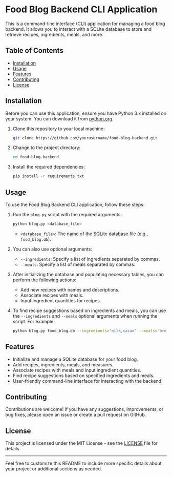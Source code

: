 
# Food Blog Backend CLI Application

This is a command-line interface (CLI) application for managing a food blog backend. It allows you to interact with a SQLite database to store and retrieve recipes, ingredients, meals, and more.

## Table of Contents

- [Installation](#installation)
- [Usage](#usage)
- [Features](#features)
- [Contributing](#contributing)
- [License](#license)

## Installation

Before you can use this application, ensure you have Python 3.x installed on your system. You can download it from [python.org](https://www.python.org/downloads/).

1. Clone this repository to your local machine:
   ```bash
   git clone https://github.com/yourusername/food-blog-backend.git
   ```

2. Change to the project directory:
   ```bash
   cd food-blog-backend
   ```

3. Install the required dependencies:
   ```bash
   pip install -r requirements.txt
   ```

## Usage

To use the Food Blog Backend CLI application, follow these steps:

1. Run the `blog.py` script with the required arguments:

   ```bash
   python blog.py <database_file>
   ```

   - `<database_file>`: The name of the SQLite database file (e.g., `food_blog.db`).

2. You can also use optional arguments:
   - `--ingredients`: Specify a list of ingredients separated by commas.
   - `--meals`: Specify a list of meals separated by commas.

3. After initializing the database and populating necessary tables, you can perform the following actions:
   - Add new recipes with names and descriptions.
   - Associate recipes with meals.
   - Input ingredient quantities for recipes.

4. To find recipe suggestions based on ingredients and meals, you can use the `--ingredients` and `--meals` optional arguments when running the script. For example:

   ```bash
   python blog.py food_blog.db --ingredients="milk,cacao" --meals="breakfast,lunch"
   ```

## Features

- Initialize and manage a SQLite database for your food blog.
- Add recipes, ingredients, meals, and measures.
- Associate recipes with meals and input ingredient quantities.
- Find recipe suggestions based on specified ingredients and meals.
- User-friendly command-line interface for interacting with the backend.

## Contributing

Contributions are welcome! If you have any suggestions, improvements, or bug fixes, please open an issue or create a pull request on GitHub.

## License

This project is licensed under the MIT License - see the [LICENSE](LICENSE) file for details.

---

Feel free to customize this README to include more specific details about your project or additional sections as needed.
